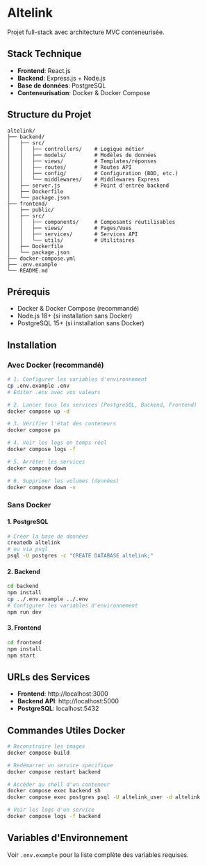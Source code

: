 # Altelink

Projet full-stack avec architecture MVC conteneurisée.

## Stack Technique

- **Frontend**: React.js
- **Backend**: Express.js + Node.js
- **Base de données**: PostgreSQL
- **Conteneurisation**: Docker & Docker Compose

## Structure du Projet

```
altelink/
├── backend/
│   ├── src/
│   │   ├── controllers/    # Logique métier
│   │   ├── models/         # Modèles de données
│   │   ├── views/          # Templates/réponses
│   │   ├── routes/         # Routes API
│   │   ├── config/         # Configuration (BDD, etc.)
│   │   └── middlewares/    # Middlewares Express
│   ├── server.js           # Point d'entrée backend
│   ├── Dockerfile
│   └── package.json
├── frontend/
│   ├── public/
│   ├── src/
│   │   ├── components/     # Composants réutilisables
│   │   ├── views/          # Pages/Vues
│   │   ├── services/       # Services API
│   │   └── utils/          # Utilitaires
│   ├── Dockerfile
│   └── package.json
├── docker-compose.yml
├── .env.example
└── README.md
```

## Prérequis

- Docker & Docker Compose (recommandé)
- Node.js 18+ (si installation sans Docker)
- PostgreSQL 15+ (si installation sans Docker)

## Installation

### Avec Docker (recommandé)

```bash
# 1. Configurer les variables d'environnement
cp .env.example .env
# Éditer .env avec vos valeurs

# 2. Lancer tous les services (PostgreSQL, Backend, Frontend)
docker compose up -d

# 3. Vérifier l'état des conteneurs
docker compose ps

# 4. Voir les logs en temps réel
docker compose logs -f

# 5. Arrêter les services
docker compose down

# 6. Supprimer les volumes (données)
docker compose down -v
```

### Sans Docker

#### 1. PostgreSQL
```bash
# Créer la base de données
createdb altelink
# ou via psql
psql -U postgres -c "CREATE DATABASE altelink;"
```

#### 2. Backend
```bash
cd backend
npm install
cp ../.env.example ../.env
# Configurer les variables d'environnement
npm run dev
```

#### 3. Frontend
```bash
cd frontend
npm install
npm start
```

## URLs des Services

- **Frontend**: http://localhost:3000
- **Backend API**: http://localhost:5000
- **PostgreSQL**: localhost:5432

## Commandes Utiles Docker

```bash
# Reconstruire les images
docker compose build

# Redémarrer un service spécifique
docker compose restart backend

# Accéder au shell d'un conteneur
docker compose exec backend sh
docker compose exec postgres psql -U altelink_user -d altelink

# Voir les logs d'un service
docker compose logs -f backend
```

## Variables d'Environnement

Voir `.env.example` pour la liste complète des variables requises.
